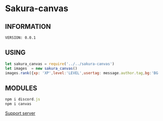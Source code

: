 # Sakura-canvas

## INFORMATION
 
`VERSION: 0.0.1`

## USING
```js
let sakura_canvas = require('../../sakura-canvas')
let images  = new sakura_canvas()
images.rank({xp: 'XP',level:'LEVEL',usertag: message.author.tag,bg:'BG ONLY FORMAT PNG',avatar: message.author.avatarURL({format: 'png'})} ,message)
```

## MODULES 
```js
npm i discord.js
npm i canvas
```

[Support server](https://discord.gg/Eh9thsa)
